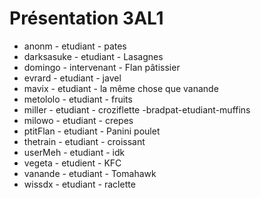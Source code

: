 # Présentation 3AL1

- anonm - etudiant - pates
- darksasuke - etudiant - Lasagnes
- domingo - intervenant - Flan pâtissier
- evrard - etudiant - javel
- mavix - etudiant - la même chose que vanande
- metololo - etudiant - fruits
- miller - etudiant - croziflette 
-bradpat-etudiant-muffins
- milowo - etudiant - crepes
- ptitFlan - etudiant - Panini poulet
- thetrain - etudiant - croissant
- userMeh - etudiant - idk
- vegeta - etudient - KFC
- vanande - etudiant - Tomahawk
- wissdx - etudiant - raclette
